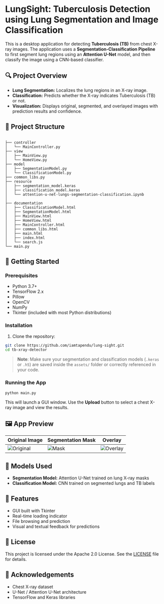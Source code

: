 # **LungSight:** Tuberculosis Detection using Lung Segmentation and Image Classification

This is a desktop application for detecting **Tuberculosis (TB)** from chest X-ray images. The application uses a **Segmentation-Classification Pipeline** to first segment lung regions using an **Attention U-Net** model, and then classify the image using a CNN-based classifier.

## 🔍 Project Overview

- **Lung Segmentation:** Localizes the lung regions in an X-ray image.
- **Classification:** Predicts whether the X-ray indicates Tuberculosis (TB) or not.
- **Visualization:** Displays original, segmented, and overlayed images with prediction results and confidence.

## 📁 Project Structure

```

├── controller
│   └── MainController.py
├── view
│   ├── MainView.py
│   └── HomeView.py
├── model
│   ├── SegmentationModel.py
│   └── ClassificationModel.py
├── common_libs.py
├── resource
│   ├── segmentation_model.keras
│   ├── classification_model.keras
│   └── attention-u-net-lungs-segmentation-classification.ipynb
│
├── documentation
│   ├── ClassificationModel.html
│   ├── SegmentationModel.html
│   ├── MainView.html
│   ├── HomeView.html
│   ├── MainController.html
│   ├── common_libs.html
│   ├── main.html
│   ├── index.html
│   └── search.js
└── main.py

```

## 🚀 Getting Started

### Prerequisites

- Python 3.7+
- TensorFlow 2.x
- Pillow
- OpenCV
- NumPy
- Tkinter (included with most Python distributions)

### Installation

1. Clone the repository:

```bash
git clone https://github.com/iamtapendu/lung-sight.git
cd tb-xray-detector
````

> **Note**: Make sure your segmentation and classification models (`.keras` or `.h5`) are saved inside the `assets/` folder or correctly referenced in your code.

### Running the App

```bash
python main.py
```

This will launch a GUI window. Use the **Upload** button to select a chest X-ray image and view the results.

## 🖼️ App Preview

| Original Image                          | Segmentation Mask               | Overlay                               |
| --------------------------------------- | ------------------------------- | ------------------------------------- |
| ![Original](assets/sample_original.png) | ![Mask](assets/sample_mask.png) | ![Overlay](assets/sample_overlay.png) |

## 🧠 Models Used

* **Segmentation Model:** Attention U-Net trained on lung X-ray masks
* **Classification Model:** CNN trained on segmented lungs and TB labels

## 📌 Features

* GUI built with Tkinter
* Real-time loading indicator
* File browsing and prediction
* Visual and textual feedback for predictions

## 📄 License

This project is licensed under the Apache 2.0 License. See the [LICENSE](LICENSE) file for details.

## 🙌 Acknowledgements

* Chest X-ray dataset
* U-Net / Attention U-Net architecture
* TensorFlow and Keras libraries
